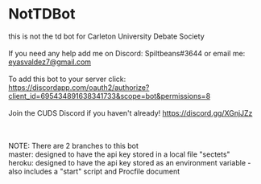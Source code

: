 # NotTDBot
 this is not the td bot for Carleton University Debate Society
<br/><br/>If you need any help add me on Discord: Spiltbeans#3644 or email me: eyasvaldez7@gmail.com
<br/><br/>To add this bot to your server click: https://discordapp.com/oauth2/authorize?client_id=695434891638341733&scope=bot&permissions=8
<br/><br/>Join the CUDS Discord if you haven't already! https://discord.gg/XGnjJZz

<br/><br/>NOTE: There are 2 branches to this bot
<br/>master: designed to have the api key stored in a local file "sectets"
<br/>heroku: designed to have the api key stored as an environment variable - also includes a "start" script and Procfile document
